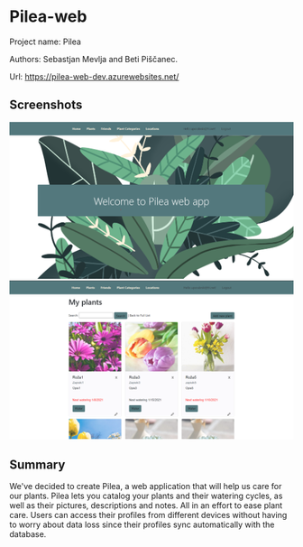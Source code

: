# Pilea-web

Project name: Pilea

Authors: Sebastjan Mevlja and Beti Piščanec.

Url: https://pilea-web-dev.azurewebsites.net/


## Screenshots
![image 1](screenshots/image1.png)
![image 2](screenshots/image2.png)


## Summary

We've decided to create Pilea, a web application that will help us care for our plants. Pilea lets you catalog your plants and their watering cycles, as well as their pictures, descriptions and notes. All in an effort to ease plant care. Users can access their profiles from different devices without having to worry about data loss since their profiles sync automatically with the database.

